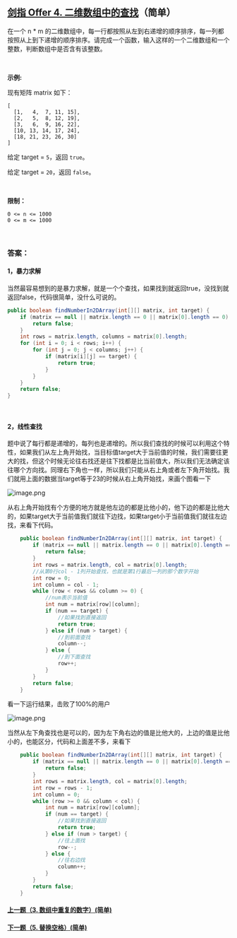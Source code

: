 ## [剑指 Offer 4. 二维数组中的查找](https://leetcode-cn.com/problems/er-wei-shu-zu-zhong-de-cha-zhao-lcof)（简单）

在一个 n * m 的二维数组中，每一行都按照从左到右递增的顺序排序，每一列都按照从上到下递增的顺序排序。请完成一个函数，输入这样的一个二维数组和一个整数，判断数组中是否含有该整数。

<br/>

**示例:**

现有矩阵 matrix 如下：

```
[
  [1,   4,  7, 11, 15],
  [2,   5,  8, 12, 19],
  [3,   6,  9, 16, 22],
  [10, 13, 14, 17, 24],
  [18, 21, 23, 26, 30]
]
```

给定 target = `5`，返回 `true`。

给定 target = `20`，返回 `false`。

<br/>

**限制：**

```
0 <= n <= 1000
0 <= m <= 1000
```

<br/>

### 答案：

#### 1，暴力求解

当然最容易想到的是暴力求解，就是一个个查找，如果找到就返回true，没找到就返回false，代码很简单，没什么可说的。

```java
public boolean findNumberIn2DArray(int[][] matrix, int target) {
    if (matrix == null || matrix.length == 0 || matrix[0].length == 0) {
        return false;
    }
    int rows = matrix.length, columns = matrix[0].length;
    for (int i = 0; i < rows; i++) {
        for (int j = 0; j < columns; j++) {
            if (matrix[i][j] == target) {
                return true;
            }
        }
    }
    return false;
}
```

<br/>

#### 2，线性查找

题中说了每行都是递增的，每列也是递增的。所以我们查找的时候可以利用这个特性，如果我们从左上角开始找，当目标值target大于当前值的时候，我们需要往更大的找，但这个时候无论往右找还是往下找都是比当前值大，所以我们无法确定该往哪个方向找。同理右下角也一样，所以我们只能从右上角或者左下角开始找。我们就用上面的数据当target等于23的时候从右上角开始找，来画个图看一下

![image.png](https://pic.leetcode-cn.com/2514f408951415f07de5174dc0003d1e320905455709e959465d2259ca5d51d3-image.png)

从右上角开始找有个方便的地方就是他左边的都是比他小的，他下边的都是比他大的，如果target大于当前值我们就往下边找，如果target小于当前值我们就往左边找，来看下代码。

```java
    public boolean findNumberIn2DArray(int[][] matrix, int target) {
        if (matrix == null || matrix.length == 0 || matrix[0].length == 0) {
            return false;
        }
        int rows = matrix.length, col = matrix[0].length;
        //从第0行col - 1列开始查找，也就是第1行最后一列的那个数字开始
        int row = 0;
        int column = col - 1;
        while (row < rows && column >= 0) {
            //num表示当前值
            int num = matrix[row][column];
            if (num == target) {
                //如果找到直接返回
                return true;
            } else if (num > target) {
                //到前面查找
                column--;
            } else {
                //到下面查找
                row++;
            }
        }
        return false;
    }
```

看一下运行结果，击败了100%的用户

![image.png](https://pic.leetcode-cn.com/cfa834796c8d8c7f1ccc9501d778da35cf2c78f43426fce0f56a0c5c9d7de699-image.png)

当然从左下角查找也是可以的，因为左下角右边的值是比他大的，上边的值是比他小的，也能区分，代码和上面差不多，来看下

```java
    public boolean findNumberIn2DArray(int[][] matrix, int target) {
        if (matrix == null || matrix.length == 0 || matrix[0].length == 0) {
            return false;
        }
        int rows = matrix.length, col = matrix[0].length;
        int row = rows - 1;
        int column = 0;
        while (row >= 0 && column < col) {
            int num = matrix[row][column];
            if (num == target) {
                //如果找到直接返回
                return true;
            } else if (num > target) {
                //往上面找
                row--;
            } else {
                //往右边找
                column++;
            }
        }
        return false;
    }
```



#### [上一题（3. 数组中重复的数字）(简单)](https://github.com/sdwwld/leetCode/blob/master/src/main/java/com/wld/java/offer/剑指Offer03.md)

#### [下一题（5. 替换空格）(简单)](https://github.com/sdwwld/leetCode/blob/master/src/main/java/com/wld/java/offer/剑指Offer05.md)